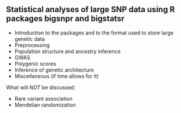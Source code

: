 ## Statistical analyses of large SNP data using R packages bigsnpr and bigstatsr

- Introduction to the packages and to the format used to store large genetic data
- Preprocessing
- Population structure and ancestry inference
- GWAS
- Polygenic scores
- Inference of genetic architecture
- Miscellaneous (if time allows for it)

What will *NOT* be discussed:

- Rare variant association
- Mendelian randomization
